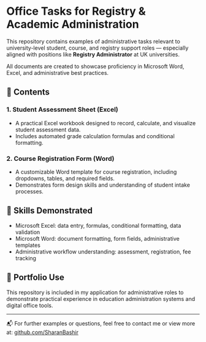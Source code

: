 # Office Tasks for Registry & Academic Administration

This repository contains examples of administrative tasks relevant to university-level student, course, and registry support roles — especially aligned with positions like **Registry Administrator** at UK universities.

All documents are created to showcase proficiency in Microsoft Word, Excel, and administrative best practices.

## 📂 Contents

### 1. Student Assessment Sheet (Excel)
- A practical Excel workbook designed to record, calculate, and visualize student assessment data.
- Includes automated grade calculation formulas and conditional formatting.

### 2. Course Registration Form (Word)
- A customizable Word template for course registration, including dropdowns, tables, and required fields.
- Demonstrates form design skills and understanding of student intake processes.

## 🎯 Skills Demonstrated
- Microsoft Excel: data entry, formulas, conditional formatting, data validation
- Microsoft Word: document formatting, form fields, administrative templates
- Administrative workflow understanding: assessment, registration, fee tracking

## 🔗 Portfolio Use
This repository is included in my application for administrative roles to demonstrate practical experience in education administration systems and digital office tools.

---

📬 For further examples or questions, feel free to contact me or view more at: [github.com/SharanBashir](https://github.com/SharanBashir)
